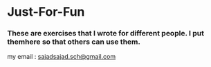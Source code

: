 # Just-For-Fun

### These are exercises that I wrote for different people. I put themhere so that others can use them.

my email : sajadsajad.sch@gmail.com
